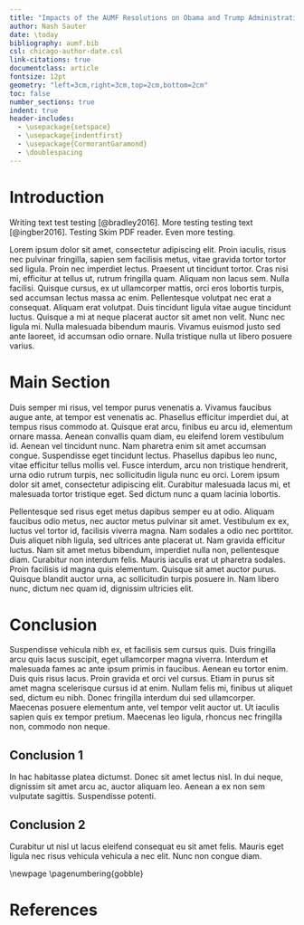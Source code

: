 ```yaml
---
title: "Impacts of the AUMF Resolutions on Obama and Trump Administration Foreign Policy"
author: Nash Sauter
date: \today
bibliography: aumf.bib
csl: chicago-author-date.csl
link-citations: true
documentclass: article
fontsize: 12pt
geometry: "left=3cm,right=3cm,top=2cm,bottom=2cm"
toc: false
number_sections: true
indent: true
header-includes:
  - \usepackage{setspace}
  - \usepackage{indentfirst}
  - \usepackage{CormorantGaramond}
  - \doublespacing
---
```


# Introduction
Writing text test testing [@bradley2016].
More testing testing text [@ingber2016].
Testing Skim PDF reader.
Even more testing.

Lorem ipsum dolor sit amet, consectetur adipiscing elit. Proin iaculis, risus nec pulvinar fringilla, sapien sem facilisis metus, vitae gravida tortor tortor sed ligula. Proin nec imperdiet lectus. Praesent ut tincidunt tortor. Cras nisi mi, efficitur at tellus ut, rutrum fringilla quam. Aliquam non lacus sem. Nulla facilisi. Quisque cursus, ex ut ullamcorper mattis, orci eros lobortis turpis, sed accumsan lectus massa ac enim. Pellentesque volutpat nec erat a consequat. Aliquam erat volutpat. Duis tincidunt ligula vitae augue tincidunt luctus. Quisque a mi at neque placerat auctor sit amet non velit. Nunc nec ligula mi. Nulla malesuada bibendum mauris. Vivamus euismod justo sed ante laoreet, id accumsan odio ornare. Nulla tristique nulla ut libero posuere varius.

# Main Section
Duis semper mi risus, vel tempor purus venenatis a. Vivamus faucibus augue ante, at tempor est venenatis ac. Phasellus efficitur imperdiet dui, at tempus risus commodo at. Quisque erat arcu, finibus eu arcu id, elementum ornare massa. Aenean convallis quam diam, eu eleifend lorem vestibulum id. Aenean vel tincidunt nunc. Nam pharetra enim sit amet accumsan congue. Suspendisse eget tincidunt lectus. Phasellus dapibus leo nunc, vitae efficitur tellus mollis vel. Fusce interdum, arcu non tristique hendrerit, urna odio rutrum turpis, nec sollicitudin ligula nunc eu orci. Lorem ipsum dolor sit amet, consectetur adipiscing elit. Curabitur malesuada lacus mi, et malesuada tortor tristique eget. Sed dictum nunc a quam lacinia lobortis.

Pellentesque sed risus eget metus dapibus semper eu at odio. Aliquam faucibus odio metus, nec auctor metus pulvinar sit amet. Vestibulum ex ex, luctus vel tortor id, facilisis viverra magna. Nam sodales a odio nec porttitor. Duis aliquet nibh ligula, sed ultrices ante placerat ut. Nam gravida efficitur luctus. Nam sit amet metus bibendum, imperdiet nulla non, pellentesque diam. Curabitur non interdum felis. Mauris iaculis erat ut pharetra sodales. Proin facilisis id magna quis elementum. Quisque sit amet auctor purus. Quisque blandit auctor urna, ac sollicitudin turpis posuere in. Nam libero nunc, dictum nec quam id, dignissim ultricies elit.

# Conclusion
Suspendisse vehicula nibh ex, et facilisis sem cursus quis. Duis fringilla arcu quis lacus suscipit, eget ullamcorper magna viverra. Interdum et malesuada fames ac ante ipsum primis in faucibus. Aenean eu tortor enim. Duis quis risus lacus. Proin gravida et orci vel cursus. Etiam in purus sit amet magna scelerisque cursus id at enim. Nullam felis mi, finibus ut aliquet sed, dictum eu nibh. Donec fringilla interdum dui sed ullamcorper. Maecenas posuere elementum ante, vel tempor velit auctor ut. Ut iaculis sapien quis ex tempor pretium. Maecenas leo ligula, rhoncus nec fringilla non, commodo non neque.

## Conclusion 1
In hac habitasse platea dictumst. Donec sit amet lectus nisl. In dui neque, dignissim sit amet arcu ac, auctor aliquam leo. Aenean a ex non sem vulputate sagittis. Suspendisse potenti. 

## Conclusion 2
Curabitur ut nisl ut lacus eleifend consequat eu sit amet felis. Mauris eget ligula nec risus vehicula vehicula a nec elit. Nunc non congue diam.

\newpage
\pagenumbering{gobble}
# References
